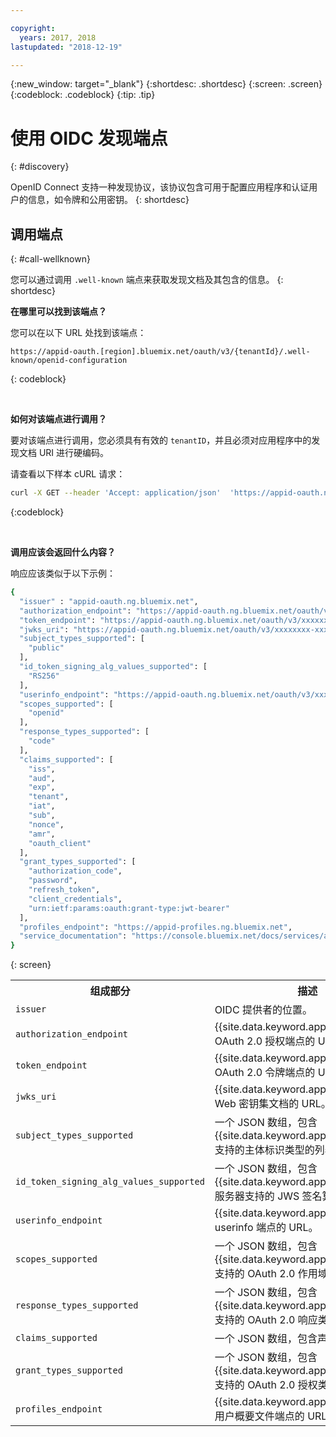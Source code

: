 ```yaml
---

copyright:
  years: 2017, 2018
lastupdated: "2018-12-19"

---
```


{:new_window: target="_blank"}
{:shortdesc: .shortdesc}
{:screen: .screen}
{:codeblock: .codeblock}
{:tip: .tip}


# 使用 OIDC 发现端点
{: #discovery}

OpenID Connect 支持一种发现协议，该协议包含可用于配置应用程序和认证用户的信息，如令牌和公用密钥。
{: shortdesc}


## 调用端点
{: #call-wellknown}

您可以通过调用 `.well-known` 端点来获取发现文档及其包含的信息。
{: shortdesc}


**在哪里可以找到该端点？**

您可以在以下 URL 处找到该端点：

  ```
  https://appid-oauth.[region].bluemix.net/oauth/v3/{tenantId}/.well-known/openid-configuration
  ```
  {: codeblock}

</br>

**如何对该端点进行调用？**

要对该端点进行调用，您必须具有有效的 `tenantID`，并且必须对应用程序中的发现文档 URI 进行硬编码。

请查看以下样本 cURL 请求：

  ```bash
  curl -X GET --header 'Accept: application/json'  'https://appid-oauth.ng.bluemix.net/oauth/v3/xxxxxxxx-xxxx-xxxx-xxxx-xxxxxxxxxxxx/.well-known/openid-configuration'
  ```
  {:codeblock}

</br>

**调用应该会返回什么内容？**

响应应该类似于以下示例：

  ```bash
  {
    "issuer" : "appid-oauth.ng.bluemix.net",
    "authorization_endpoint": "https://appid-oauth.ng.bluemix.net/oauth/v3/xxxxxxxx-xxxx-xxxx-xxxx-xxxxxxxxxxxx/authorization",
    "token_endpoint": "https://appid-oauth.ng.bluemix.net/oauth/v3/xxxxxxxx-xxxx-xxxx-xxxx-xxxxxxxxxxxx/token",
    "jwks_uri": "https://appid-oauth.ng.bluemix.net/oauth/v3/xxxxxxxx-xxxx-xxxx-xxxx-xxxxxxxxxxxx/publickeys",
    "subject_types_supported": [
      "public"
    ],
    "id_token_signing_alg_values_supported": [
      "RS256"
    ],
    "userinfo_endpoint": "https://appid-oauth.ng.bluemix.net/oauth/v3/xxxxxxxx-xxxx-xxxx-xxxx-xxxxxxxxxxxx/userinfo",
    "scopes_supported": [
      "openid"
    ],
    "response_types_supported": [
      "code"
    ],
    "claims_supported": [
      "iss",
      "aud",
      "exp",
      "tenant",
      "iat",
      "sub",
      "nonce",
      "amr",
      "oauth_client"
    ],
    "grant_types_supported": [
      "authorization_code",
      "password",
      "refresh_token",
      "client_credentials",
      "urn:ietf:params:oauth:grant-type:jwt-bearer"
    ],
    "profiles_endpoint": "https://appid-profiles.ng.bluemix.net",
    "service_documentation": "https://console.bluemix.net/docs/services/appid/index.html"
  }
  ```
  {: screen}

  <table>
    <tr>
      <th> 组成部分</th>
      <th> 描述</th>
    </tr>
    <tr>
    <td><code>issuer</code></td>
    <td>OIDC 提供者的位置。</td>
    </tr>
    <tr>
      <td><code>authorization_endpoint</code></td>
      <td>{{site.data.keyword.appid_short_notm}} OAuth 2.0 授权端点的 URL。</td>
    </tr>
    <tr>
      <td><code>token_endpoint</code></td>
      <td>{{site.data.keyword.appid_short_notm}} OAuth 2.0 令牌端点的 URL。</td>
    </tr>
    <tr>
      <td><code>jwks_uri</code></td>
      <td>{{site.data.keyword.appid_short_notm}} Web 密钥集文档的 URL。</td>
    </tr>
    <tr>
      <td><code>subject_types_supported</code></td>
      <td>一个 JSON 数组，包含 {{site.data.keyword.appid_short_notm}} 支持的主体标识类型的列表。</td>
    </tr>
    <tr>
      <td><code>id_token_signing_alg_values_supported</code></td>
      <td>一个 JSON 数组，包含 {{site.data.keyword.appid_short_notm}} 服务器支持的 JWS 签名算法的列表。</td>
    </tr>
    <tr>
      <td><code>userinfo_endpoint</code></td>
      <td>{{site.data.keyword.appid_short_notm}} userinfo 端点的 URL。</td>
    </tr>
    <tr>
      <td><code>scopes_supported</code></td>
      <td>一个 JSON 数组，包含 {{site.data.keyword.appid_short_notm}} 支持的 OAuth 2.0 作用域值的列表。</td>
    </tr>
    <tr>
      <td><code>response_types_supported</code></td>
      <td>一个 JSON 数组，包含 {{site.data.keyword.appid_short_notm}} 支持的 OAuth 2.0 响应类型值的列表。</td>
    </tr>
    <tr>
      <td><code>claims_supported</code></td>
      <td>一个 JSON 数组，包含声明名称的列表。</td>
    </tr>
    <tr>
      <td><code>grant_types_supported</code></td>
      <td>一个 JSON 数组，包含 {{site.data.keyword.appid_short_notm}} 支持的 OAuth 2.0 授权类型值的列表。</td>
    </tr>
    <tr>
      <td><code>profiles_endpoint</code></td>
      <td>{{site.data.keyword.appid_short_notm}} 用户概要文件端点的 URL。</td>
    </tr>
  </table>

</br>
</br>


